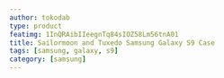 ```yaml
---
author: tokodab
type: product
featimg: 1InQRAibIIeegnTq84sIOZ58Lm56tnA01
title: Sailormoon and Tuxedo Samsung Galaxy S9 Case
tags: [samsung, galaxy, s9]
category: [samsung]
---
```

